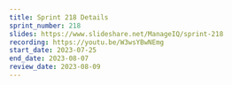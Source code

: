 ```yaml
---
title: Sprint 218 Details
sprint_number: 218
slides: https://www.slideshare.net/ManageIQ/sprint-218
recording: https://youtu.be/W3wsYBwNEmg
start_date: 2023-07-25
end_date: 2023-08-07
review_date: 2023-08-09
---
```


